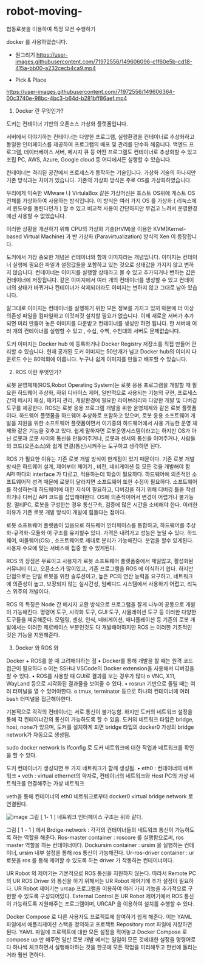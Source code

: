 # robot-moving-
협동로봇을 이용하여 특정 모션 수행하기

docker 를 사용하였습니다. 


- 원그리기
https://user-images.githubusercontent.com/71972556/149606096-c1f60e5b-cd18-415a-bb00-a232cecb4ca9.mp4









- Pick & Place

https://user-images.githubusercontent.com/71972556/149606364-00c3740e-98bc-4bc3-b64d-b281bff86aef.mp4


1. Docker 란 무엇인가?

도커는 컨테이너 기반의 오픈소스 가상화 플랫폼입니다.

서버에서 이야기하는 컨테이너는 다양한 프로그램, 실행환경을 컨테이너로 추상화하고 동일한 인터페이스를 제공하여 프로그램의 배포 및 관리를 단수화 해줍니다. 백엔드 프로그램, 데이터베이스 서버, 메시지 큐 등 어떤 프로그램도 컨테이너로 추상화할 수 있고 조립 PC, 
AWS, Azure, Google cloud 등 어디에서든 실행할 수 있습니다.

컨테이너는 격리된 공간에서 프로세스가 동작하는 기술입니다. 가상화 기술의 하나지만 기존 방식과는 차이가 있습니다. 기존의 가상화 방식은 주로 OS를 가상화하였습니다.

우리에게 익숙한 VMware 나 VirtulaBox 같은 가상머신은 호스트 OS위에 게스트 OS 전체를 가상화하여 사용하는 방식입니다. 이 방식은 여러 가지 OS 를 가상화 ( 리눅스에서 윈도우를 돌린다던가 ) 할 수 있고 비교적 사용이 간단하지만 무겁고 느려서 운영환경에선 사용할 수 없었습니다.

이러한 상황을 개선하기 위해 CPU의 가상화 기술(HVM)을 이용한 KVM(Kernel-based Virtual Machine) 과 반 가상화 (Paravirtualization) 방식의 Xen 이 등장합니다.

도커에서 가장 중요한 개념은 컨테이너와 함께 이미지라는 개념입니다.
이미지는 컨테이너 실행에 필요한 파일과 설정값들을 포함하고 있는 것으로 상태값을 가지지 않고 변하지 않습니다. 컨테이너는 이미지를 실행할 상태라고 볼 수 있고 추가되거나 변하는 값은 컨테이너에 저장됩니다. 같은 이미지에서 여러 개의 컨테이너를 생성할 수 있고 컨테이너의 상태가 바뀌거나 컨테이너가 삭제되더라도 이미지는 변하지 않고 그대로 남아 있습니다.

말그대로 이미지는 컨테이너를 실행하기 위한 모든 정보를 가지고 있끼 때문에 더 이상 의존성 파일을 컴파일하고 이것저것 설치할 필요가 없습니다. 이제 새로운 서버가 추가되면 미리 만들어 놓은 이미지를 다운받고 컨테이너를 생성만 하면 됩니다. 한 서버에 여러 개의 컨테이너를 실행할 수 있고 , 수십, 수백, 수천대의 서버도 문제없습니다.

도커 이미지는 Docker hub 에 등록하거나 Docker Registry 저장소를 직접 만들어 관리할 수 있습니다. 현재 공개된 도커 이미지는 50만개가 넘고 Docker hub의 이미지 다운로드 수는 80억회에 이릅니다. 누구나 쉽게 이미지를 만들고 배포할 수 있습니다.



2. ROS 이란 무엇인가?

로봇 운영체제(ROS,Robot Operating System)는 로봇 응용 프로그램을 개발할 때 필요한 하드웨어 추상화, 하위 디바이스 제어, 일반적으로 사용되는 기능의 구현, 프로세스간의 메시지 패싱, 패키지 관리, 개발환경에 필요한 라이브러리와 다양한 개발 및 디버깅 도구를 제공한다. ROS는 로봇 응용 프로그램 개발을 위한 운영체제와 같은 로봇 플랫폼이다. 하드웨어 플랫폼을 하드웨어 추상화로 포함하고 있으며, 로봇 응용 소프트웨어 개발을 지원을 위한 소프트웨어 플랫폼이면서 이기종의 하드웨어에서 사용 가능한 운영 체제와 같은 기능을 갖추고 있다.
쉽게 말하자면 로봇운영시스템이라고는 하지만 OS가 아닌 로봇과 로봇 사이의 통신을 만들어주거나, 로봇과 센서의 통신을 이어주거나, 사람들의 코드(오픈소스)와 쉽게 연결(통신)시켜주는 도구하고 생각하면 된다.

ROS 가 필요한 이유는 기존 로봇 개발 방식이 한계점이 있기 때문이다. 기존 로봇 개발 방식은 하드웨어 설계, 제어부터 제어기 , 비전, 네비게이션 등 모든 것을 개발해야 함
API 마다의 interface 가 다르고, 적용하는데 학습이 필요하다. 하드웨어에 의존적인 소프트웨어적 성격 때문에 로봇이 달라지면 소프트웨어 또한 수정이 필요하다. 소프트웨어를 작성하는데 하드웨어에 대한 지식이 필요하고, 디버깅을 하기 위해 디버깅 틀을 작성하거나 디버깅 API 코드를 삽입해야한다. OS에 의존적이어서 변경이 어렵거나 불가능함. 멀티PC, 로봇을 구성한는 경우 통신구축, 검증에 많은 시간을 소비해야 한다. 이러한 이유가 기존 로봇 개발 방식이 개발에 힘들다는 점이다.

로봇 소프트웨어 플랫폼이 있음으로 하드웨어 인터페이스를 통합하고, 
하드웨어를 추상화-규격화-모듈화 이 구조를 유지할수 있다. 가격은 내려가고 성능은 높일 수 있다. 하드웨어, 미들웨어(OS) , 소프트웨어로 제대로 분리가 가능해진다. 분업을 할수 있게된다. 사용자 수요에 맞는 서비스에 집중 할 수 있게된다. 

ROS 의 장점은 무료이고 사용자가 로봇 소프트웨어 플랫폼중에서 제일많고, 활성화된 커뮤니티 이고, 오픈소스가 많이있고, 기존 프로그램을 ROS 에 이식하기 쉽다.
하지만 단점으로는 단일 로봇을 위한 솔루션이고, 높은 PC의 연산 능력을 요구하고, 네트워크에 의존성이 높고, 보장되지 않는 실시간성, 임베디드 시스템에서 사용하기 어렵고, 리눅스 위주의 개발이다. 

ROS 의 특징은 
Node 간 메시지 교환 방식으로 프로그램을 잘게 나누어 공동으로 개발이 가능해진다.
명령어 도구, 시각화 도구, GUI 도구, 시뮬레이션 도구 등 이러한 다양한 도구들을 제공해준다. 모델링, 센싱, 인식, 네비게이션, 매니퓰레이션 등 기존의 로봇 개발에서는 이러한 제로베이스 부분인것도 다 개발해야하지만 ROS 는 이러한 기초적인 것은 기능을 지원해준다.



3. Docker 와 ROS 와 

Docker + ROS를 쓸 때 고려해야하는 점
•  Docker를 통해 개발을 할 때는 원격 코드 접근이 필요하다
o  이는 SSH나 VSCode의 Docker extension을 사용해서 디버깅을 할 수 있다.
•  ROS를 사용할 때 GUI로 결과를 보는 경우가 많다
o  VNC, X11, WayLand 등으로 시각화된 결과물을 보여줄 수 있다.
•  rosrun 기반으로 돌릴 때는 여러 터미널을 열 수 있어야한다.
o  tmux, terminator 등으로 하나의 컨테이너에 여러 bash 터미널을 접근해야한다.

기본적으로 각각의 컨테이너는 서로 통신이 불가능함.
하지만 도커의 네트워크 설정을 통해 각 컨테이너간의 통신이 가능하도록 할 수 있음.
도커의 네트워크 타입은 bridge, host, none가 있으며, 도커를 설치하게 되면 bridge 타입의 docker0 가상의 bridge network가 자동으로 생성됨.

sudo docker network ls 
Ifconfig 로 도커 네트워크에 대한 작업과 네트워크를 확인을 할 수 있다.

도커 컨테이너가 생성되면 두 가지 네트워크가 함께 생성됨.
•  eth0 : 컨테이너의 네트워크
•  veth : virtual ethernet의 약자로, 컨테이너의 네트워크와 Host PC의 가상 네트워크를 연결해주는 가상 네트워크

veth을 통해 컨테이너의 eth0 네트워크로부터 docker0 virtual bridge network 로 연결된다.


![image](https://user-images.githubusercontent.com/71972556/149606406-5916d403-b4e8-436e-bf6d-632c5f7d3cba.png)
그림 [ 1- 1 ]
네트워크 인터페이스 구조는 위와 같다.

그림 [ 1 - 1 ] 에서 
Brdige-network : 각각의 컨테이너들의 네트워크 통신이 가능하도록 하는 역할을 해준다.
Ros-master container : roscore 를 실행함으로써, ros master 역할을 하는 컨테이너이다.
Dockursim container : ursim 을 실행하는 컨테이너, ursim 내부 설정을 통해 ros 통신이 가능해진다.
Ur-ros-driver container : ur 로봇을 ros 를 통해 제어할 수 있도록 하는 driver 가 작동하는 컨테이너이다.

UR Robot 의 제어기는 기본적으로 ROS 통신을 지원하지 않는다.
따라서 Remote PC 의 UR ROS Driver 와 통신을 하기 위해서는 UR Robot 제어기에 추가 설정이 필요하다. UR Robot 제어기는 urcap 프로그램을 이용하여 여러 가지 기능을 추가적으로 구현할 수 있도록 구성되어있다. External Control 은 UR Robot 제어기에서 ROS 통신이 가능하도록 지원해주는 프로그램이며, URCAP 을 이용하여 설치를 수행할 수 있다.

Docker Compose 로 다른 사용자도 프로젝트에 참여하기 쉽게 해준다. 이는 YAML 파일에서 애플리케이션 스택을 정의하고 프로젝트 Repository root 파일에 저장하면 된다.
YAML 파일에 프로젝트에 대한 모든 설정을 적어놓고 Docker Compose 로 compose up 만 해주면 일반 로봇 개발 에서는 일일이 모든 것에대한 설정을 명령어로 다 하나씩 체크하면서 실행해야하는 것을 한곳에 모든 작업을 미리해두고 한번에 돌리는 거라 훨씬 편하다.


